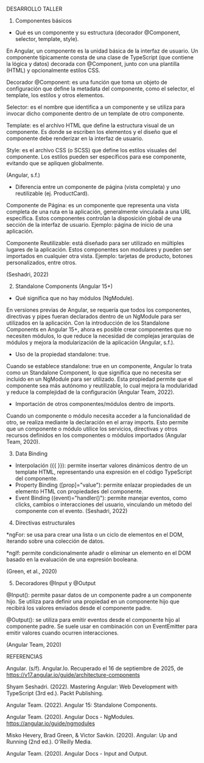 DESARROLLO TALLER

1. Componentes básicos
- Qué es un componente y su estructura (decorador @Component, selector, template, style).

En Angular, un componente es la unidad básica de la interfaz de usuario. Un componente típicamente consta de una clase de TypeScript (que contiene la lógica y datos) decorada con @Component, junto con una plantilla (HTML) y opcionalmente estilos CSS.

Decorador @Component: es una función que toma un objeto de configuración que define la metadata del componente, como el selector, el template, los estilos y otros elementos.

Selector: es el nombre que identifica a un componente y se utiliza para invocar dicho componente dentro de un template de otro componente.

Template: es el archivo HTML que define la estructura visual de un componente. Es donde se escriben los elementos y el diseño que el componente debe renderizar en la interfaz de usuario.

Style: es el archivo CSS (o SCSS) que define los estilos visuales del componente. Los estilos pueden ser específicos para ese componente, evitando que se apliquen globalmente.

(Angular, s.f.)

- Diferencia entre un componente de página (vista completa) y uno reutilizable (ej. ProductCard).

Componente de Página: es un componente que representa una vista completa de una ruta en la aplicación, generalmente vinculada a una URL específica. Estos componentes controlan la disposición global de una sección de la interfaz de usuario. Ejemplo: página de inicio de
una aplicación.

Componente Reutilizable: está diseñado para ser utilizado en múltiples lugares de la aplicación. Estos componentes son modulares y pueden ser importados en cualquier otra vista. Ejemplo: tarjetas de producto, botones personalizados, entre otros.

(Seshadri, 2022)

2. Standalone Components (Angular 15+)
- Qué significa que no hay módulos (NgModule).

En versiones previas de Angular, se requería que todos los componentes, directivas y pipes fueran declarados dentro de un NgModule para ser utilizados en la aplicación. Con la introducción de los Standalone Components en Angular 15+, ahora es posible crear componentes
que no necesiten módulos, lo que reduce la necesidad de complejas jerarquías de módulos y mejora la modularización de la aplicación (Angular, s.f.).
- Uso de la propiedad standalone: true.

Cuando se establece standalone: true en un componente, Angular lo trata como un Standalone Component, lo que significa que no necesita ser incluido en un NgModule para ser utilizado. Esta propiedad permite que el componente sea más autónomo y reutilizable, lo cual
mejora la modularidad y reduce la complejidad de la configuración (Angular Team, 2022).
- Importación de otros componentes/módulos dentro de imports.

Cuando un componente o módulo necesita acceder a la funcionalidad de otro, se realiza mediante la declaración en el array imports. Esto permite que un componente o módulo utilice los servicios, directivas y otros recursos definidos en los componentes o módulos
importados (Angular Team, 2020).

3. Data Binding
- Interpolación ({{ }}): permite insertar valores dinámicos dentro de un template HTML, representando una expresión en el código TypeScript del componente.
- Property Binding ([prop]="value"): permite enlazar propiedades de un elemento HTML con propiedades del componente.
- Event Binding ((event)="handler()"): permite manejar eventos, como clicks, cambios o interacciones del usuario, vinculando un método del componente con el evento.
(Seshadri, 2022)

4. Directivas estructurales
   
*ngFor: se usa para crear una lista o un ciclo de elementos en el DOM, iterando sobre una colección de datos.

*ngIf: permite condicionalmente añadir o eliminar un elemento en el DOM basado en la evaluación de una expresión booleana.

(Green, et al., 2020)

5. Decoradores @Input y @Output
   
@Input(): permite pasar datos de un componente padre a un componente hijo. Se utiliza para definir una propiedad en un componente hijo que recibirá los valores enviados desde el componente padre.

@Output(): se utiliza para emitir eventos desde el componente hijo al componente padre. Se suele usar en combinación con un EventEmitter para emitir valores cuando ocurren interacciones.

(Angular Team, 2020)

REFERENCIAS

Angular. (s/f). Angular.Io. Recuperado el 16 de septiembre de 2025, de https://v17.angular.io/guide/architecture-components

Shyam Seshadri. (2022). Mastering Angular: Web Development with TypeScript (3rd ed.). Packt Publishing.

Angular Team. (2022). Angular 15: Standalone Components.

Angular Team. (2020). Angular Docs - NgModules. https://angular.io/guide/ngmodules

Misko Hevery, Brad Green, & Victor Savkin. (2020). Angular: Up and Running (2nd ed.). O'Reilly Media.

Angular Team. (2020). Angular Docs - Input and Output.
